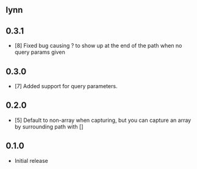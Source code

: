 ## lynn

## 0.3.1

- [8] Fixed bug causing ? to show up at the end of the path when no query params given

## 0.3.0

- [7] Added support for query parameters.

## 0.2.0

- [5] Default to non-array when capturing, but you can capture an array by surrounding path with []

## 0.1.0

- Initial release
